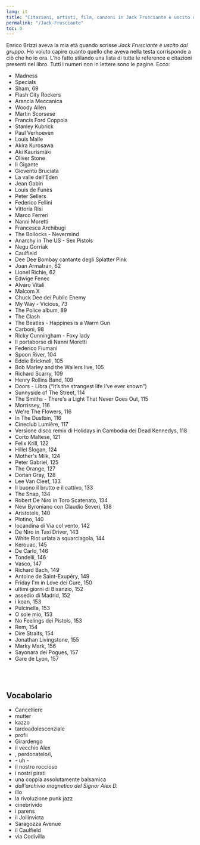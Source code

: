 ```yaml
---
lang: it
title: "Citazioni, artisti, film, canzoni in Jack Frusciante è uscito dal gruppo"
permalink: "/Jack-Frusciante"
toc: 0
---
```

Enrico Brizzi aveva la mia età quando scrisse _Jack Frusciante è uscito dal gruppo_. Ho voluto capire quanto quello che aveva nella testa corrisponde a ciò che ho io ora. L’ho fatto stilando una lista di tutte le reference e citazioni presenti nel libro. Tutti i numeri non in lettere sono le pagine. Ecco:

- Madness
- Specials
- Sham, 69
- Flash City Rockers
- Arancia Meccanica
- Woody Allen
- Martin Scorsese
- Francis Ford Coppola
- Stanley Kubrick
- Paul Verhoeven
- Louis Malle
- Akira Kurosawa
- Aki Kaurismäki
- Oliver Stone
- Il Gigante
- Gioventù Bruciata
- La valle dell’Eden
- Jean Gabin
- Louis de Funès
- Peter Sellers
- Federico Fellini
- Vittoria Risi
- Marco Ferreri
- Nanni Moretti
- Francesca Archibugi
- The Bollocks - Nevermind
- Anarchy in The US - Sex Pistols
- Negu Gorriak
- Caulfield
- Dee Dee Bombay cantante degli Splatter Pink
- Joan Armatran, 62
- Lionel Richie, 62
- Edwige Fenec
- Alvaro Vitali
- Malcom X
- Chuck Dee dei Public Enemy
- My Way - Vicious, 73
- The Police album, 89
- The Clash
- The Beatles - Happines is a Warm Gun
- Carboni, 98
- Ricky Cunningham - Foxy lady
- Il portaborse di Nanni Moretti
- Federico Fiumani
- Spoon River, 104
- Eddie Bricknell, 105
- Bob Marley and the Wailers live, 105
- Richard Scarry, 109
- Henry Rollins Band, 109
- Doors - Libra (“It’s the strangest life I’ve ever known”)
- Sunnyside of The Street, 114
- The Smiths - There's a Light That Never Goes Out, 115
- Morrissey, 116
- We're The Flowers, 116
- In The Dustbin, 116
- Cineclub Lumière, 117
- Versione disco remix di Holidays in Cambodia dei Dead Kennedys, 118
- Corto Maltese, 121
- Felix Krill, 122
- Hillel Slogan, 124
- Mother's Milk, 124
- Peter Gabriel, 125
- The Orange, 127
- Dorian Gray, 128
- Lee Van Cleef, 133
- Il buono il brutto e il cattivo, 133
- The Snap, 134
- Robert De Niro in Toro Scatenato, 134
- New Byroniano con Claudio Severi, 138
- Aristotele, 140
- Plotino, 140
- locandina di Via col vento, 142
- De Niro in Taxi Driver, 143
- White Riot urlata a squarciagola, 144
- Kerouac, 145
- De Carlo, 146
- Tondelli, 146
- Vasco, 147
- Richard Bach, 149
- Antoine de Saint-Exupéry, 149
- Friday I'm in Love dei Cure, 150
- ultimi giorni di Bisanzio, 152
- assedio di Madrid, 152
- i koan, 153
- Pulcinella, 153
- O sole mio, 153
- No Feelings dei Pistols, 153
- Rem, 154
- Dire Straits, 154
- Jonathan Livingstone, 155
- Marky Mark, 156
- Sayonara dei Pogues, 157
- Gare de Lyon, 157

<br />
<br />

## Vocabolario

- Cancelliere
- mutter
- kazzo
- tardoadolescenziale
- profii
- Girardengo
- il vecchio Alex
- , perdonatelo/i,
- \- uh \-
- il nostro roccioso
- i nostri pirati
- una coppia assolutamente balsamica
- _dall'archivio magnetico del Signor Alex D._
- illo
- la rivoluzione punk jazz
- cinebrivido
- i parens
- il Jollinvicta
- Saragozza Avenue
- il Caulfield
- via Codivilla
